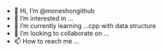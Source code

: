 - 👋 Hi, I’m @moneshongithub
- 👀 I’m interested in ...
- 🌱 I’m currently learning ...cpp with data structure 
- 💞️ I’m looking to collaborate on ...
- 📫 How to reach me ...

<!---
moneshongithub/moneshongithub is a ✨ special ✨ repository because its `README.md` (this file) appears on your GitHub profile.
You can click the Preview link to take a look at your changes.
--->
